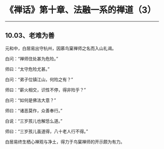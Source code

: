 # 《禅话》第十章、法融一系的禅道（3）

------

## 10.03、老难为善

元和中，白居易出守杭州，因慕鸟窠禅师之名而入山礼谒。

白问：“禅师住处甚为危险。”

师曰：“太守危险尤甚。”

白问：“弟子位镇江山，何险之有？”

师曰：“薪火相交，识性不停，得非险乎？”

白问：“如何是佛法大意？”

师曰：“诸恶莫作，众善奉行。”

白说：“三岁孩儿也解恁么道。”

师曰：“三岁孩儿虽道得，八十老人行不得。”

白居易终生栖心禅观与净土，得力于鸟窠禅师的开示颇为有力。

